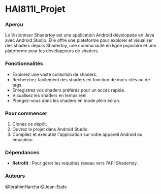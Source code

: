 # HAI811I_Projet

### Aperçu
Le Visionneur Shadertoy est une application Android développée en Java avec Android Studio. Elle offre une plateforme pour explorer et visualiser des shaders depuis Shadertoy, une communauté en ligne populaire et une plateforme pour les développeurs de shaders.

### Fonctionnalités
- Explorez une vaste collection de shaders.
- Recherchez facilement des shaders en fonction de mots-clés ou de tags.
- Enregistrez vos shaders préférés pour un accès rapide.
- Visualisez les shaders en temps réel.
- Plongez-vous dans les shaders en mode plein écran.

### Pour commencer
1. Clonez ce dépôt.
2. Ouvrez le projet dans Android Studio.
3. Compilez et exécutez l'application sur votre appareil Android ou émulateur.

### Dépendances
- **Retrofit** : Pour gérer les requêtes réseau vers l'API Shadertoy.

### Auteurs
@IbrahimHarcha
@Jean-Eude
